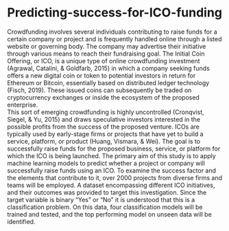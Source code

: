 # Predicting-success-for-ICO-funding

Crowdfunding involves several individuals contributing to raise funds for a certain company or project 
and is frequently handled online through a listed website or governing body. The company may 
advertise their initiative through various means to reach their fundraising goal. The Initial Coin 
Offering, or ICO, is a unique type of online crowdfunding investment (Agrawal, Catalini, & Goldfarb, 
2015) in which a company seeking funds offers a new digital coin or token to potential investors in 
return for Ethereum or Bitcoin, essentially based on distributed ledger technology (Fisch, 2019). 
These issued coins can subsequently be traded on cryptocurrency exchanges or inside the 
ecosystem of the proposed enterprise.  
This sort of emerging crowdfunding is highly uncontrolled (Cronqvist, Siegel, & Yu, 2015) and draws 
speculative investors interested in the possible profits from the success of the proposed venture. 
ICOs are typically used by early-stage firms or projects that have yet to build a service, platform, or 
product (Huang, Vismara, & Wei). The goal is to successfully raise funds for the proposed business, 
service, or platform for which the ICO is being launched. 
The primary aim of this study is to apply machine learning models to predict whether a project or 
company will successfully raise funds using an ICO. To examine the success factor and the elements 
that contribute to it, over 2000 projects from diverse firms and teams will be employed. 
A dataset encompassing different ICO initiatives, and their outcomes was provided to target this 
investigation. Since the target variable is binary “Yes” or “No” it is understood that this is a 
classification problem. On this data, four classification models will be trained and tested, and the top 
performing model on unseen data will be identified. 
